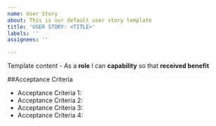 ```yaml
---
name: User Story
about: This is our default user story template
title: 'USER STORY: <TITLE>'
labels: ''
assignees: ''

---
```


Template content - As a **role** I can **capability** so that **received benefit**

##Acceptance Criteria

* Acceptance Criteria 1: 
* Acceptance Criteria 2: 
* Acceptance Criteria 3: 
* Acceptance Criteria 4:
